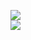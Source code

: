 [![](https://img.shields.io/badge/Made%20With-Github%20Spray-lightgrey.svg?style=for-the-badge&logo=github)](https://github.com/Annihil/github-spray#1488)  
[![](https://i.imgur.com/2DrTn0Z.gif)](https://github.com/Annihil/github-spray)